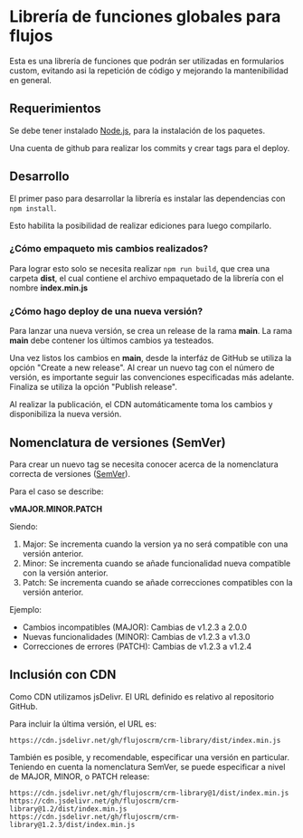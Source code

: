 # Librería de funciones globales para flujos

Esta es una librería de funciones que podrán ser utilizadas en formularios custom, evitando asi la repetición de código y mejorando la mantenibilidad en general.

## Requerimientos

Se debe tener instalado [Node.js](https://nodejs.org/ "Sitio Web oficial de Node.js"), para la 
instalación de los paquetes.

Una cuenta de github para realizar los commits y crear tags para el deploy.

## Desarrollo

El primer paso para desarrollar la librería es instalar las dependencias con `npm install`.

Esto habilita la posibilidad de realizar ediciones para luego compilarlo.

### ¿Cómo empaqueto mis cambios realizados?

Para lograr esto solo se necesita realizar `npm run build`, que crea una carpeta **dist**, 
el cual contiene el archivo empaquetado de la librería con el nombre **index.min.js**

### ¿Cómo hago deploy de una nueva versión?

Para lanzar una nueva versión, se crea un release de la rama **main**. 
La rama **main** debe contener los últimos cambios ya testeados.

Una vez listos los cambios en **main**, desde la interfáz de GitHub se utiliza la opción "Create a new release". 
Al crear un nuevo tag con el número de versión, es importante seguir las convenciones especificadas más adelante. 
Finaliza se utiliza la opción "Publish release". 

Al realizar la publicación, el CDN automáticamente toma los cambios y disponibiliza la nueva versión.

## Nomenclatura de versiones (SemVer)

Para crear un nuevo tag se necesita conocer acerca de la nomenclatura correcta de 
versiones ([SemVer](https://semver.org/ "Portal de Semantic Versioning")). 

Para el caso se describe:

**vMAJOR.MINOR.PATCH**

Siendo:

1. Major: Se incrementa cuando la version ya no será compatible con una versión anterior.
2. Minor: Se incrementa cuando se añade funcionalidad nueva compatible con la versión anterior.
3. Patch: Se incrementa cuando se añade correcciones compatibles con la versión anterior.

Ejemplo:

- Cambios incompatibles (MAJOR): Cambias de v1.2.3 a 2.0.0
- Nuevas funcionalidades (MINOR): Cambias de v1.2.3 a v1.3.0
- Correcciones de errores (PATCH): Cambias de v1.2.3 a v1.2.4

## Inclusión con CDN

Como CDN utilizamos jsDelivr. El URL definido es relativo al repositorio GitHub.

Para incluir la última versión, el URL es:

```
https://cdn.jsdelivr.net/gh/flujoscrm/crm-library/dist/index.min.js
```

También es posible, y recomendable, especificar una versión en particular. Teniendo 
en cuenta la nomenclatura SemVer, se puede especificar a nivel de MAJOR, MINOR, o PATCH release:

```
https://cdn.jsdelivr.net/gh/flujoscrm/crm-library@1/dist/index.min.js
https://cdn.jsdelivr.net/gh/flujoscrm/crm-library@1.2/dist/index.min.js
https://cdn.jsdelivr.net/gh/flujoscrm/crm-library@1.2.3/dist/index.min.js
```